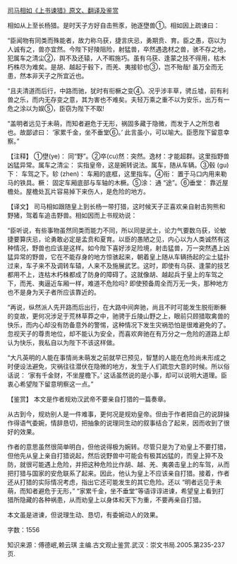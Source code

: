 [司马相如《上书谏猎》原文、翻译及鉴赏](https://www.vrrw.net/wx/14072.html)

相如从上至长杨猎。是时天子方好自击熊豕，驰逐壄兽①。相如因上疏谏曰：

“臣闻物有同类而殊能者，故力称乌获，捷言庆忌，勇期贲、育。臣之愚，窃以为人诚有之，兽亦宜然。今陛下好陵阻险，射猛兽，卒然遇逸材之兽，骇不存之地，犯属车之清尘②，舆不及还辕，人不暇施巧。虽有乌获、逢蒙之技不得用，枯木朽株尽为难矣。是胡、越起于毂下，而羌、夷接轸也③，岂不殆哉! 虽万全而无患，然本非天子之所宜近也。

“且夫清道而后行，中路而驰，犹时有衔橛之变④。况乎涉丰草，骋丘墟，前有利兽之乐，而内无存变之意，其为害也不难矣。夫轻万乘之重不以为安乐，出万有一危之涂以为娱⑤，臣窃为陛下不取!

“盖明者远见于未萌，而知者避危于无形，祸固多藏于隐微，而发于人之所忽者也。故鄙谚曰： ‘家累千金，坐不垂堂⑥。’ 此言虽小，可以喻大。臣愿陛下留意幸察。”

【注释】 ①壄(ye)： 同“野”。②卒(cu)然：突然。逸材：才能超群。这里指野兽凶猛异常。属车之清尘： 实指皇帝，这是婉转说法。属车，随从车辆。③毂 (gu) 下： 车驾之下。轸 (zhen)： 车厢的底框，这里指车。④衔： 置于马口内用来勒马的铁具。橛： 固定车厢底部与车轴的木橛。⑤涂： 通 “途”。⑥垂堂： 靠近屋檐处。屋檐处瓦片容易掉下来伤人，是危险的地方。



【译文】 司马相如跟随皇上到长杨一带打猎，这时候天子正喜欢亲自射击狗熊和野猪，驾着车追击野兽。相如因而上书规劝说：

“臣听说，有些事物虽然同类而能力不同，所以同是武士，论力气要数乌获，论敏捷要算庆忌，论勇敢必定是孟贲和夏育。以臣的愚陋之见，内心以为人类诚然有这种情况，野兽也应该是这样。如今陛下喜好涉足险境，射击猛兽，万一突然遇上凶猛异常的野兽，它在不能存身的地方惊骇起来，朝着皇上随从车辆扬起的尘土猛扑过来，车子来不及调转车辕，人来不及施展武艺。这时，即使有乌获、逢蒙的技艺都用不上，连枯木朽株都成了防身的障碍了。这就像胡、越起兵于皇上的车驾之下，而羌、夷逼近车厢一样，难道不危险吗? 即使预备周全而万无一失，那种地方也不是身为天子者所应该靠近的。

“再说，纵然派人先开路而后出行，在大路中间奔驰，尚且不时可能发生脱衔断橛的变故，更何况涉足于荒林草莽之中，驰骋于丘陵山野之上，眼前只顾猎取禽兽的快乐，而内心却没有防备意外的警惕，这种情况下发生灾祸恐怕是很难避免的了。忽视天子的尊贵地位，却不能认为安全，而喜欢奔驰在有万分之一危险的道路上却认为快乐，我私自以为陛下不该这样做。

“大凡英明的人能在事情尚未萌发之前就早已预见，智慧的人能在危险尚未形成之时便设法避免，灾祸往往潜伏在隐微的地方，发生于人们疏忽大意的时候。所以俗话说： ‘家有千金财，不坐屋檐下。’ 这话虽然说的是小事，却可以说明大道理。臣衷心希望陛下留意明察这一点。”

【鉴赏】 本文是作者规劝汉武帝不要亲自打猎的一篇奏章。

从古到今，规劝别人是一件难事，更何况是规劝皇帝。但由于作者把自己的说辞操作得语气委婉，情辞恳切，把抽象的说理同生动的叙事结合了起来，因而收到了很好的效果。

作者的意思虽然很简单明白，但他说得极为婉转。尽管只是为了劝皇上不要打猎，但他先从皇上亲自打猎说起，然后说野兽中可能会有极其凶猛的，而皇上猝不及防，就很可能遇上危险，并把这种危险比作胡、越、羌、夷袭击皇上的车驾，从而把打猎与国家的安危联系了起来。因此，他认为皇上不应该亲自打猎。接着，作者还从打猎的实际情况考虑，指出它还可能发生的其它危险。还以 “明者远见于未萌，而知者避危于无形，” “家累千金，坐不垂堂”等语谆谆进谏，希望皇上看到打猎所隐藏的各种祸患，从而劝皇上以身体和天下为重，不要再亲自打猎。

本文虽是进谏，但说理生动、恳切，有委婉动人的效果。

字数：1556

知识来源：傅德岷,赖云琪 主编.古文观止鉴赏.武汉：崇文书局.2005.第235-237页.

